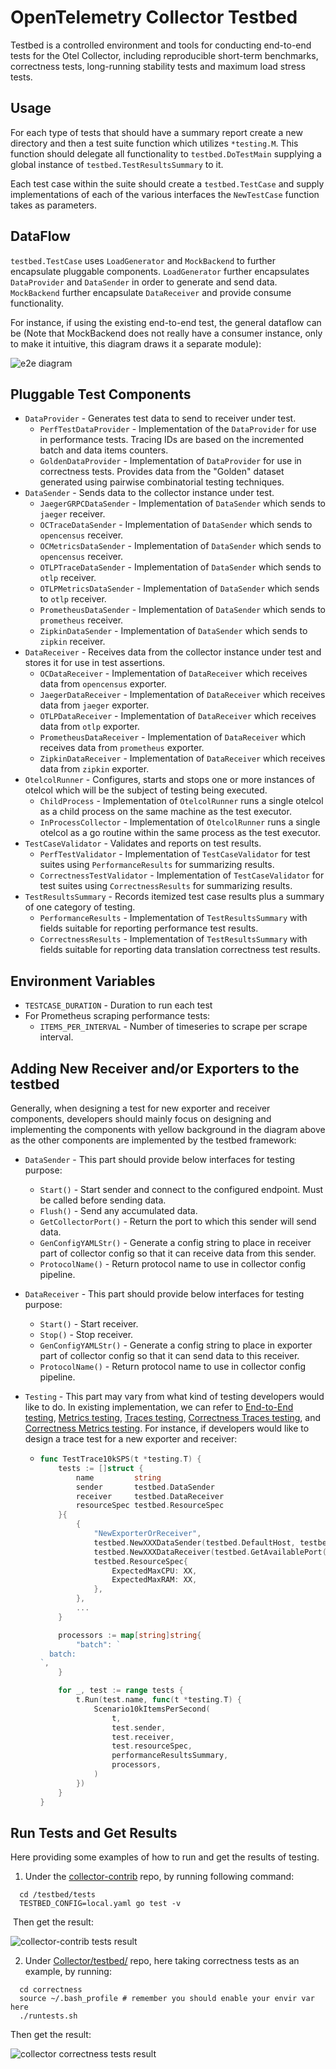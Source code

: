 # OpenTelemetry Collector Testbed

Testbed is a controlled environment and tools for conducting end-to-end tests for the Otel Collector,
including reproducible short-term benchmarks, correctness tests, long-running stability tests and 
maximum load stress tests.

## Usage

For each type of tests that should have a summary report create a new directory and then a test suite function which utilizes `*testing.M`. This function should delegate all functionality to `testbed.DoTestMain` supplying a global instance of `testbed.TestResultsSummary` to it.

Each test case within the suite should create a `testbed.TestCase` and supply implementations of each of the various interfaces the `NewTestCase` function takes as parameters.

## DataFlow

`testbed.TestCase` uses `LoadGenerator` and `MockBackend` to further encapsulate pluggable components. `LoadGenerator` further encapsulates `DataProvider` and `DataSender` in order to generate and send data.  `MockBackend` further encapsulate `DataReceiver` and provide consume functionality.

For instance, if using the existing end-to-end test, the general dataflow can be (Note that MockBackend does not really have a consumer instance, only to make it intuitive, this diagram draws it a separate module):

![e2e diagram](./e2e_diagram.jpeg)

## Pluggable Test Components

* `DataProvider` - Generates test data to send to receiver under test.
  * `PerfTestDataProvider` - Implementation of the `DataProvider` for use in performance tests. Tracing IDs are based on the incremented batch and data items counters.
  * `GoldenDataProvider` - Implementation of `DataProvider` for use in correctness tests. Provides data from the "Golden" dataset generated using pairwise combinatorial testing techniques.
* `DataSender` - Sends data to the collector instance under test.
  * `JaegerGRPCDataSender` - Implementation of `DataSender` which sends to `jaeger` receiver.
  * `OCTraceDataSender` - Implementation of `DataSender` which sends to `opencensus` receiver.
  * `OCMetricsDataSender` - Implementation of `DataSender` which sends to `opencensus` receiver.
  * `OTLPTraceDataSender` - Implementation of `DataSender` which sends to `otlp` receiver.
  * `OTLPMetricsDataSender` - Implementation of `DataSender` which sends to `otlp` receiver.
  * `PrometheusDataSender` - Implementation of `DataSender` which sends to `prometheus` receiver.
  * `ZipkinDataSender` - Implementation of `DataSender` which sends to `zipkin` receiver.
* `DataReceiver` - Receives data from the collector instance under test and stores it for use in test assertions.
  * `OCDataReceiver` - Implementation of `DataReceiver` which receives data from `opencensus` exporter.
  * `JaegerDataReceiver` - Implementation of `DataReceiver` which receives data from `jaeger` exporter.
  * `OTLPDataReceiver` - Implementation of `DataReceiver` which receives data from `otlp` exporter.
  * `PrometheusDataReceiver` - Implementation of `DataReceiver` which receives data from `prometheus` exporter.
  * `ZipkinDataReceiver` - Implementation of `DataReceiver` which receives data from `zipkin` exporter.
* `OtelcolRunner` - Configures, starts and stops one or more instances of otelcol which will be the subject of testing being executed.
  * `ChildProcess` - Implementation of `OtelcolRunner` runs a single otelcol as a child process on the same machine as the test executor.
  * `InProcessCollector` - Implementation of `OtelcolRunner` runs a single otelcol as a go routine within the same process as the test executor.
* `TestCaseValidator` - Validates and reports on test results.
  * `PerfTestValidator` - Implementation of `TestCaseValidator` for test suites using `PerformanceResults` for summarizing results.
  * `CorrectnessTestValidator` - Implementation of `TestCaseValidator` for test suites using `CorrectnessResults` for summarizing results.
* `TestResultsSummary` - Records itemized test case results plus a summary of one category of testing.
  * `PerformanceResults` - Implementation of `TestResultsSummary` with fields suitable for reporting performance test results.
  * `CorrectnessResults` - Implementation of `TestResultsSummary` with fields suitable for reporting data translation correctness test results.

## Environment Variables
* `TESTCASE_DURATION` - Duration to run each test
* For Prometheus scraping performance tests:
  * `ITEMS_PER_INTERVAL` - Number of timeseries to scrape per scrape interval.

## Adding New Receiver and/or Exporters to the testbed

Generally, when designing a test for new exporter and receiver components, developers should mainly focus on designing and implementing the components with yellow background in the diagram above as the other components are implemented by the testbed framework:

* `DataSender` - This part should provide below interfaces for testing purpose:

  * `Start()` - Start sender and connect to the configured endpoint. Must be called before sending data.
  * `Flush()` - Send any accumulated data.
  * `GetCollectorPort()` - Return the port to which this sender will send data.
  * `GenConfigYAMLStr()` - Generate a config string to place in receiver part of collector config so that it can receive data from this sender.
  * `ProtocolName()` - Return protocol name to use in collector config pipeline.

* `DataReceiver` - This part should provide below interfaces for testing purpose:

  * `Start()` - Start receiver.
  * `Stop()` - Stop receiver.
  * `GenConfigYAMLStr()` - Generate a config string to place in exporter part of collector config so that it can send data to this receiver.
  * `ProtocolName()` - Return protocol name to use in collector config pipeline.

* `Testing` - This part may vary from what kind of testing developers would like to do. In existing implementation, we can refer to [End-to-End testing](https://github.com/open-telemetry/opentelemetry-collector/blob/main/testbed/tests/e2e_test.go), [Metrics testing](https://github.com/open-telemetry/opentelemetry-collector/blob/main/testbed/tests/metric_test.go), [Traces testing](https://github.com/open-telemetry/opentelemetry-collector/blob/main/testbed/tests/trace_test.go), [Correctness Traces testing](https://github.com/open-telemetry/opentelemetry-collector/blob/main/testbed/correctness/traces/correctness_test.go), and [Correctness Metrics testing](https://github.com/open-telemetry/opentelemetry-collector/blob/main/testbed/correctness/metrics/metrics_correctness_test.go). For instance, if developers would like to design a trace test for a new exporter and receiver:

  * ```go
    func TestTrace10kSPS(t *testing.T) {
    	tests := []struct {
    		name         string
    		sender       testbed.DataSender
    		receiver     testbed.DataReceiver
    		resourceSpec testbed.ResourceSpec
    	}{
    		{
    			"NewExporterOrReceiver",
    			testbed.NewXXXDataSender(testbed.DefaultHost, testbed.GetAvailablePort(t)),
    			testbed.NewXXXDataReceiver(testbed.GetAvailablePort(t)),
    			testbed.ResourceSpec{
    				ExpectedMaxCPU: XX,
    				ExpectedMaxRAM: XX,
    			},
    		},
    		...
    	}
    
    	processors := map[string]string{
    		"batch": `
      batch:
    `,
    	}
    
    	for _, test := range tests {
    		t.Run(test.name, func(t *testing.T) {
    			Scenario10kItemsPerSecond(
    				t,
    				test.sender,
    				test.receiver,
    				test.resourceSpec,
    				performanceResultsSummary,
    				processors,
    			)
    		})
    	}
    }
    ```

## Run Tests and Get Results

Here providing some examples of how to run and get the results of testing.

1. Under the [collector-contrib](https://github.com/open-telemetry/opentelemetry-collector-contrib) repo, by running following command:

```
  cd /testbed/tests
  TESTBED_CONFIG=local.yaml go test -v
```

​	Then get the result:

![collector-contrib tests result](./CCRepo_result.png)

2. Under [Collector/testbed/](https://github.com/open-telemetry/opentelemetry-collector/tree/main/testbed) repo, here taking correctness tests as an example, by running:

```
  cd correctness
  source ~/.bash_profile # remember you should enable your envir var here
  ./runtests.sh 
```

Then get the result:

![collector correctness tests result](./correctness_result.png)

